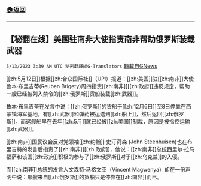 ###  [:house:返回](README.md)
---


## 【秘翻在线】美国驻南非大使指责南非帮助俄罗斯装载武器
`5/13/2023 3:39 AM UTC 秘密翻譯組G-Translators` [轉載自GNews](https://gnews.org/articles/1296892)

        

[[zh:5月12日]]根据[[zh:合众国际社]]（UPI）报道：[[zh:美国]]驻[[zh:南非]]大使鲁本·布里吉蒂(Reuben Brigety)周四指责[[zh:南非]][[zh:政府]]违反规定，帮助一艘已经被列入禁令的[[zh:俄罗斯]]货船装载[[zh:武器]]。

鲁本·布里吉蒂在发言中说：[[zh:俄罗斯]]的货船于[[zh:12月6日]]至8日停靠在西蒙镇海军基地，有[[zh:武器]]和弹药被运送到[[zh:船上]]，然后返回[[zh:俄罗斯]]。而这艘船早在去年[[zh:5月]]就已经被[[zh:美国]]制裁，原因是被指控运输[[zh:武器]]。

[[zh:南非]]国民议会反对党领袖[[zh:约翰]]·史汀荷森 (John Steenhuisen)也在布里吉特的发言后指责了[[zh:南非]][[zh:政府]]，他说：[[zh:南非]]总统西里尔·拉马福萨和该国[[zh:政府]]积极的参与了[[zh:俄罗斯]]对于[[zh:乌克兰]]的入侵。

而[[zh:南非]]总统的发言人文森特·马格文亚（Vincent Magwenya）却在一份声明中说：那艘来自[[zh:俄罗斯]]的货船只是停靠在[[zh:南非]]而已。
